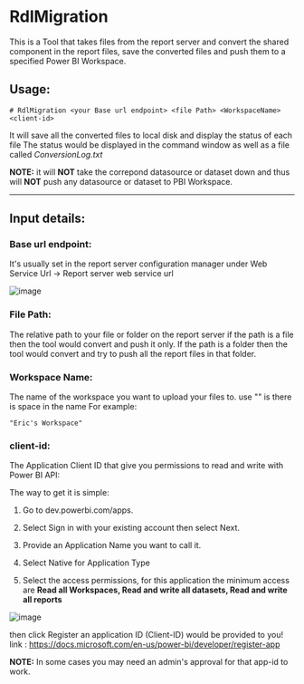 
# RdlMigration
This is a Tool that takes files from the report server and convert the shared component in the report files, save the converted files and push them to a specified Power BI Workspace.

## Usage:

    # RdlMigration <your Base url endpoint> <file Path> <WorkspaceName> <client-id>

It will save all the converted files to local disk and display the status of each file
The status would be displayed in the command window as well as a file called *ConversionLog.txt* 

**NOTE:** it will **NOT** take the correpond datasource or dataset down and thus will **NOT** push any datasource or dataset to PBI Workspace.

---
## Input details:

### Base url endpoint: 
It's usually set in the report server configuration manager under Web Service Url -> Report server web service url

![image](https://user-images.githubusercontent.com/52690905/62327114-9ae5ee00-b464-11e9-9bf1-0fe399bcd152.png)

### File Path: 
The relative path to your file or folder on the report server
if the path is a file then the tool would convert and push it only.
If the path is a folder then the tool would convert and try to push all the report files in that folder.

### Workspace Name:
The name of the workspace you want to upload your files to. use "" is there is space in the name
For example:

    "Eric's Workspace"

### client-id: 
The Application Client ID that give you permissions to read and write with Power BI API:

The way to get it is simple:

1. Go to dev.powerbi.com/apps.
   
2. Select Sign in with your existing account then select Next.

3. Provide an Application Name you want to call it.

4. Select Native for Application Type

5. Select the access permissions, for this application the minimum access are **Read all Workspaces, Read and write all datasets, Read and write all reports**

![image](https://user-images.githubusercontent.com/52690905/62328377-d9c97300-b467-11e9-8625-775a6e23c314.png)

then click Register an application ID (Client-ID) would be provided to you!
link :  https://docs.microsoft.com/en-us/power-bi/developer/register-app

**NOTE:** In some cases you may need an admin's approval for that app-id to work.

